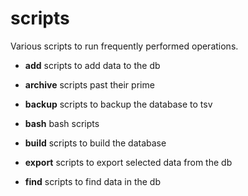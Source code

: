 # scripts

Various scripts to run frequently performed operations.

- __add__ scripts to add data to the db

- __archive__ scripts past their prime

- __backup__ scripts to backup the database to tsv

- __bash__ bash scripts

- __build__ scripts to build the database

- __export__ scripts to export selected data from the db

- __find__ scripts to find data in the db
